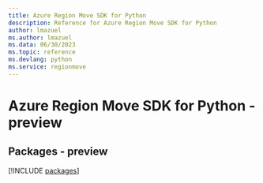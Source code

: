 ```yaml
---
title: Azure Region Move SDK for Python
description: Reference for Azure Region Move SDK for Python
author: lmazuel
ms.author: lmazuel
ms.data: 06/30/2023
ms.topic: reference
ms.devlang: python
ms.service: regionmove
---
```

# Azure Region Move SDK for Python - preview
## Packages - preview
[!INCLUDE [packages](region-move-index.md)]